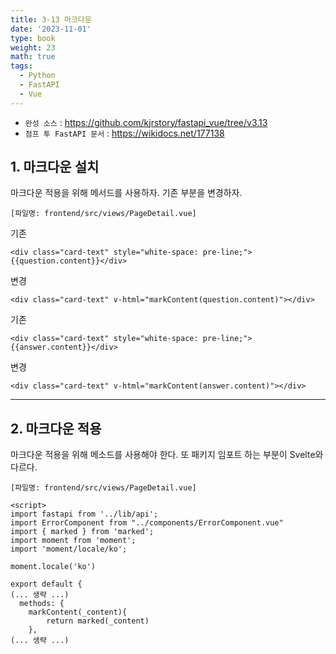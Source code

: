 ```yaml
---
title: 3-13 마크다운
date: '2023-11-01'
type: book
weight: 23
math: true
tags:
  - Python
  - FastAPI
  - Vue
---
```


- `완성 소스` : https://github.com/kjrstory/fastapi_vue/tree/v3.13
- `점프 투 FastAPI 문서` : https://wikidocs.net/177138



## 1. 마크다운 설치

마크다운 적용을 위해 메서드를 사용하자. 기존 부분을 변경하자.

`[파일명: frontend/src/views/PageDetail.vue]`

기존
```vue
<div class="card-text" style="white-space: pre-line;">{{question.content}}</div>
```
변경
```vue
<div class="card-text" v-html="markContent(question.content)"></div>
```

기존
```vue
<div class="card-text" style="white-space: pre-line;">{{answer.content}}</div>
```
변경
```vue
<div class="card-text" v-html="markContent(answer.content)"></div>
```

---
## 2. 마크다운 적용


마크다운 적용을 위해 메소드를 사용해야 한다. 또 패키지 임포트 하는 부분이 Svelte와 다르다. 

`[파일명: frontend/src/views/PageDetail.vue]`
```vue{hl_lines=[4,13,14,15]}
<script>
import fastapi from '../lib/api';
import ErrorComponent from "../components/ErrorComponent.vue"
import { marked } from 'marked';
import moment from 'moment';
import 'moment/locale/ko';

moment.locale('ko')

export default {
(... 생략 ...)
  methods: {
    markContent(_content){
        return marked(_content)
    },
(... 생략 ...)
```
